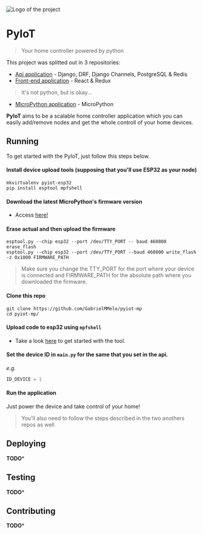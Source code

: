 ![Logo of the project](https://raw.githubusercontent.com/jehna/readme-best-practices/master/sample-logo.png)

# PyIoT
> Your home controller powered by python

This project was splitted out in 3 repositories:
- [Api application](https://github.com/GabrielMMelo/pyiot-api.git) - Django, DRF, Django Channels, PostgreSQL & Redis 
- [Front-end application](https://github.com/GabrielMMelo/pyiot-fe.git) - React & Redux
> It's not python, but is okay...

- [MicroPython application](https://github.com/GabrielMMelo/pyiot-mp.git) - MicroPython

**PyIoT** aims to be a scalable home controller application which you can easily add/remove nodes and get the whole controll of your home devices.

## Running

To get started with the PyIoT, just follow this steps below.

#### Install device upload tools (supposing that you'll use ESP32 as your node)

```shell
mkvirtualenv pyiot-esp32
pip install esptool mpfshell
```

#### Download the latest MicroPython's firmware version

- Access [here!](https://micropython.org/download#esp32)

#### Erase actual and then upload the firmware 
```shell
esptool.py --chip esp32 --port /dev/TTY_PORT -- baud 460800 erase_flash
esptool.py --chip esp32 --port /dev/TTY_PORT --baud 460800 write_flash -z 0x1000 FIRMWARE_PATH
```

> Make sure you change the TTY\_PORT for the port where your device is connected and FIRMWARE\_PATH for the absolute path where you downloaded the firmware. 

#### Clone this repo
```shell
git clone https://github.com/GabrielMMelo/pyiot-mp
cd pyiot-mp/
```

#### Upload code to esp32 using `mpfshell`

- Take a look [here](https://github.com/wendlers/mpfshell) to get started with the tool.

#### Set the device ID in `main.py` for the same that you set in the api.

_e.g._

```python
ID_DEVICE = 1
```
#### Run the application
Just power the device and take control of your home!

> You'll also need to follow the steps described in the two anothers repos as well

## Deploying
**TODO***

## Testing
**TODO***

## Contributing
**TODO***
